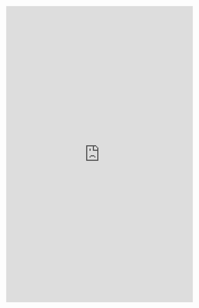 <div class="card" style="max-width: 640px;">
  <iframe
    id="observable-iframe"
    width="100%"
    style="border:none; overflow:hidden; min-height:800px;"
    scrolling="no"
    src="https://observablehq.com/embed/f777e930c0aec7f8@217?cell=*&standalone=1&api_key=6b801b6aab523ffb4f54b3b3bad486e78b282146"
  ></iframe>
</div>

<script src="https://unpkg.com/iframe-resizer@4.3.2/js/iframeResizer.min.js"></script>
<script>
iFrameResize({
  log: true,
  checkOrigin: false,
  heightCalculationMethod: 'lowestElement'  // ili 'taggedElement'
}, '#observable-iframe');
</script>
